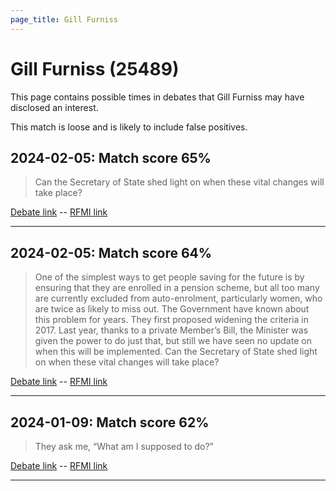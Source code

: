 ```yaml
---
page_title: Gill Furniss
---
```


# Gill Furniss  (25489)

This page contains possible times in debates that Gill Furniss may have disclosed an interest.

This match is loose and is likely to include false positives. 



## 2024-02-05: Match score 65%

>Can the Secretary of State shed light on when these vital changes will take place?

[Debate link](https://www.theyworkforyou.com/debates/?id=2024-02-05c.3.5)  --  [RFMI link](https://www.theyworkforyou.com/mp/25489/register)


---



## 2024-02-05: Match score 64%

>One of the simplest ways to get people saving for the future is by ensuring that they are enrolled in a pension scheme, but all too many are currently excluded from auto-enrolment, particularly women, who are twice as likely to miss out. The Government have known about this problem for years. They first proposed widening the criteria in 2017. Last year, thanks to a private Member’s Bill, the Minister was given the power to do just that, but still we have seen no update on when this will be implemented. Can the Secretary of State shed light on when these vital changes will take place?

[Debate link](https://www.theyworkforyou.com/debates/?id=2024-02-05c.3.5)  --  [RFMI link](https://www.theyworkforyou.com/mp/25489/register)


---



## 2024-01-09: Match score 62%

>They ask me, “What am I supposed to do?”

[Debate link](https://www.theyworkforyou.com/debates/?id=2024-01-09b.180.2)  --  [RFMI link](https://www.theyworkforyou.com/mp/25489/register)


---

